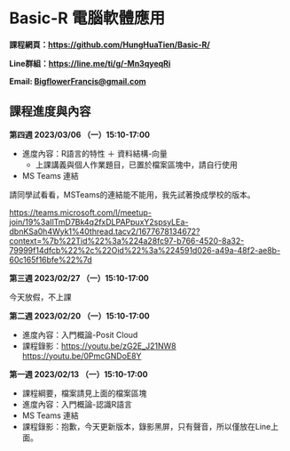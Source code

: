 # Basic-R 電腦軟體應用

**課程網頁：https://github.com/HungHuaTien/Basic-R/**

**Line群組：https://line.me/ti/g/-Mn3qyeqRi**

**Email: BigflowerFrancis@gmail.com**

## 課程進度與內容

**第四週 2023/03/06 （一）15:10-17:00**

- 進度內容：R語言的特性 ＋ 資料結構-向量
  - 上課講義與個人作業題目，已置於檔案區塊中，請自行使用
- MS Teams 連結

請同學試看看，MSTeams的連結能不能用，我先試著換成學校的版本。

https://teams.microsoft.com/l/meetup-join/19%3aIlTmD7Bk4q2fxDLPAPpuxY2spsyLEa-dbnKSa0h4Wyk1%40thread.tacv2/1677678134672?context=%7b%22Tid%22%3a%224a28fc97-b766-4520-8a32-79999f14dfcb%22%2c%22Oid%22%3a%224591d026-a49a-48f2-ae8b-60c165f16bfe%22%7d


**第三週 2023/02/27 （一）15:10-17:00**

今天放假，不上課

**第二週 2023/02/20 （一）15:10-17:00**

- 進度內容：入門概論-Posit Cloud
- 課程錄影：https://youtu.be/zG2E_J21NW8
https://youtu.be/0PmcGNDoE8Y


**第一週 2023/02/13 （一）15:10-17:00**

- 課程綱要，檔案請見上面的檔案區塊
- 進度內容：入門概論-認識R語言
- MS Teams 連結
- 課程錄影：抱歉，今天更新版本，錄影黑屏，只有聲音，所以僅放在Line上面。



